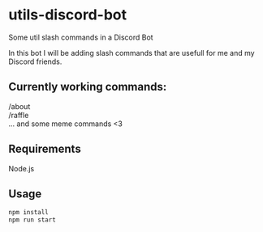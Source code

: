 # utils-discord-bot
 Some util slash commands in a Discord Bot

 In this bot I will be adding slash commands that are usefull for me and my Discord friends.

## Currently working commands:
 /about <br />
 /raffle <br />
 ... and some meme commands <3

## Requirements
 Node.js

## Usage
 ```bash
 npm install
 npm run start
 ```
